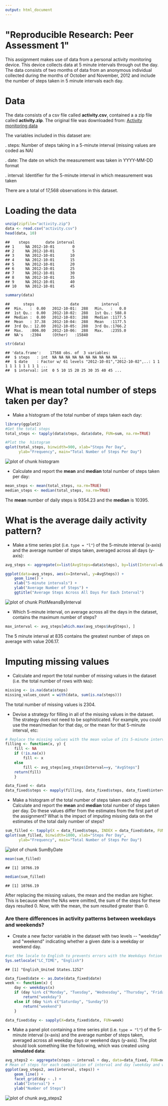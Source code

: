 ```yaml
---
output: html_document
---
```

"Reproducible Research: Peer Assessment 1"
===========================================================================================

This assignment makes use of data from a personal activity monitoring device. This device collects data at
5 minute intervals through out the day. The data consists of two months of data from an anonymous
individual collected during the months of October and November, 2012 and include the number of steps
taken in 5 minute intervals each day.


# Data
The data consists of a csv file called **activity.csv**, contained a a zip file called **activity.zip**. 
The original file was downloaded from:  [Activity monitoring data](https://d396qusza40orc.cloudfront.net/repdata%2Fdata%2Factivity.zip)

The variables included in this dataset are:

. steps: Number of steps taking in a 5-minute interval (missing values are coded as NA)

. date: The date on which the measurement was taken in YYYY-MM-DD format

. interval: Identifier for the 5-minute interval in which measurement was taken

There are a total of 17,568 observations in this dataset.



# Loading the data

```r
unzip(zipfile="activity.zip")
data <- read.csv("activity.csv")
head(data, 10)
```

```
##    steps       date interval
## 1     NA 2012-10-01        0
## 2     NA 2012-10-01        5
## 3     NA 2012-10-01       10
## 4     NA 2012-10-01       15
## 5     NA 2012-10-01       20
## 6     NA 2012-10-01       25
## 7     NA 2012-10-01       30
## 8     NA 2012-10-01       35
## 9     NA 2012-10-01       40
## 10    NA 2012-10-01       45
```

```r
summary(data)
```

```
##      steps                date          interval     
##  Min.   :  0.00   2012-10-01:  288   Min.   :   0.0  
##  1st Qu.:  0.00   2012-10-02:  288   1st Qu.: 588.8  
##  Median :  0.00   2012-10-03:  288   Median :1177.5  
##  Mean   : 37.38   2012-10-04:  288   Mean   :1177.5  
##  3rd Qu.: 12.00   2012-10-05:  288   3rd Qu.:1766.2  
##  Max.   :806.00   2012-10-06:  288   Max.   :2355.0  
##  NA's   :2304     (Other)   :15840
```

```r
str(data)
```

```
## 'data.frame':	17568 obs. of  3 variables:
##  $ steps   : int  NA NA NA NA NA NA NA NA NA NA ...
##  $ date    : Factor w/ 61 levels "2012-10-01","2012-10-02",..: 1 1 1 1 1 1 1 1 1 1 ...
##  $ interval: int  0 5 10 15 20 25 30 35 40 45 ...
```
  
  
# What is mean total number of steps taken per day?
- Make a histogram of the total number of steps taken each day:

```r
library(ggplot2)
#Get the total steps
total_steps <- tapply(data$steps, data$date, FUN=sum, na.rm=TRUE) 

#Plot the  histogram
qplot(total_steps, binwidth=900, xlab="Steps Per Day", 
      ylab="Frequency", main="Total Number of Steps Per Day")
```

![plot of chunk histogram](figure/histogram-1.png) 
  
- Calculate and report the **mean** and **median** total number of steps taken per day:

```r
mean_steps <- mean(total_steps, na.rm=TRUE)
median_steps <- median(total_steps, na.rm=TRUE)
```
  
The **mean** number of daily steps is 9354.23 and the **median** is 10395.  
  
  
# What is the average daily activity pattern?
- Make a time series plot (i.e. `type = "l"`) of the 5-minute interval (x-axis) and the average number of steps taken, averaged across all days (y-axis):

```r
avg_steps <- aggregate(x=list(AvgSteps=data$steps), by=list(Interval=data$interval),FUN=mean, na.rm=TRUE)
```

```r
ggplot(data=avg_steps, aes(x=Interval, y=AvgSteps)) +
    geom_line() +
    xlab("5-minute intervals") +
    ylab("Average Number of Steps") +
    ggtitle("Average Steps Across All Days For Each Interval")
```

![plot of chunk PlotMeansByInterval](figure/PlotMeansByInterval-1.png) 
  
- Which 5-minute interval, on average across all the days in the dataset, contains the maximum number of steps?

```r
max_interval <- avg_steps[which.max(avg_steps$AvgSteps), ]
```
  
The 5 minute interval at 835 contains the greatest number of steps on average with value 206.17.


# Imputing missing values

- Calculate and report the total number of missing values in the dataset (i.e. the total number of rows with `NA`s):

```r
missing <- is.na(data$steps)
missing_values_count = with(data, sum(is.na(steps)))
```
The total number of missing values is 2304.
  
  
- Devise a strategy for filling in all of the missing values in the dataset. The strategy does not need to be sophisticated. For example, you could use the mean/median for that day, or the mean for that 5-minute interval, etc:

```r
# Replace the missing values with the mean value of its 5-minute interval
filling <- function(x, y) {
    fill <- NA
    if (!is.na(x))
        fill <- x
    else
        fill <- avg_steps[avg_steps$Interval==y, "AvgSteps"]
    return(fill)
    }

data_fixed <- data
data_fixed$steps <- mapply(filling, data_fixed$steps, data_fixed$interval)
```
  
- Make a histogram of the total number of steps taken each day and Calculate and report the **mean** and **median** total number of steps taken per day. Do these values differ from the estimates from the first part of the assignment? What is the impact of imputing missing data on the estimates of the total daily number of steps?


```r
sum_filled <- tapply(X = data_fixed$steps, INDEX = data_fixed$date, FUN=sum)
qplot(sum_filled, binwidth=1000, xlab="Steps Per Day", 
      ylab="Frequency", main="Total Number of Steps Per Day")
```

![plot of chunk SumByDate](figure/SumByDate-1.png) 

```r
mean(sum_filled)
```

```
## [1] 10766.19
```

```r
median(sum_filled)
```

```
## [1] 10766.19
```
  
After replacing the missing values, the mean and the median are higher. This is because when the NAs were omitted, the sum of the steps for these days resulted 0. Now, with the mean, the sum resulted greater than 0.


### Are there differences in activity patterns between weekdays and weekends?

- Create a new factor variable in the dataset with two levels -- "weekday" and "weekend" indicating whether a given date is a weekday or weekend day.


```r
#set the locale to English to prevents errors with the Weekdays fntion on other languages
Sys.setlocale("LC_TIME", "English")
```

```
## [1] "English_United States.1252"
```

```r
data_fixed$date <- as.Date(data_fixed$date)
week <- function(x) {
    day <- weekdays(x)
    if (day %in% c("Monday", "Tuesday", "Wednesday", "Thursday", "Friday"))
        return("weekday")
    else if (day %in% c("Saturday", "Sunday"))
        return("weekend")
    }

data_fixed$day <- sapply(X=data_fixed$date, FUN=week)
```
  
- Make a panel plot containing a time series plot (i.e. `type = "l"`) of the 5-minute interval (x-axis) and the average number of steps taken, averaged across all weekday days or weekend days (y-axis). The plot should look something like the following, which was created using **simulated data**:


```r
avg_steps2 <- aggregate(steps ~ interval + day, data=data_fixed, FUN=mean)
# Mean of steps for each combination of interval and day (weekday and weekend)
ggplot(avg_steps2, aes(interval, steps)) + 
    geom_line() + 
    facet_grid(day ~ .) +
    xlab("Interval") + 
    ylab("Number of Steps")
```

![plot of chunk avg_steps2](figure/avg_steps2-1.png) 
